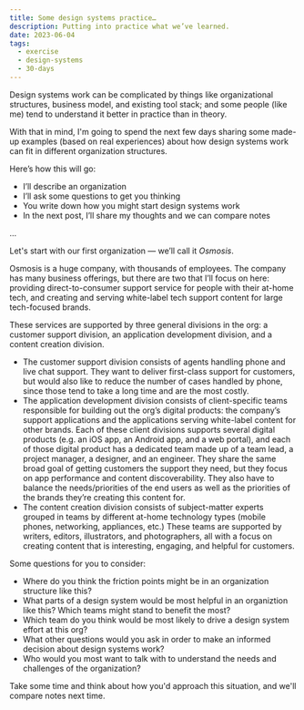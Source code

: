 ```yaml
---
title: Some design systems practice…
description: Putting into practice what we’ve learned.
date: 2023-06-04
tags:
  - exercise
  - design-systems
  - 30-days
---
```


Design systems work can be complicated by things like organizational structures, business model, and existing tool stack; and some people (like me) tend to understand it better in practice than in theory. 

With that in mind, I'm going to spend the next few days sharing some made-up examples (based on real experiences) about how design systems work can fit in different organization structures.

Here’s how this will go:

- I’ll describe an organization
- I’ll ask some questions to get you thinking
- You write down how you might start design systems work
- In the next post, I’ll share my thoughts and we can compare notes

…

Let's start with our first organization — we’ll call it *Osmosis*.

Osmosis is a huge company, with thousands of employees. The company has many business offerings, but there are two that I’ll focus on here: providing direct-to-consumer support service for people with their at-home tech, and creating and serving white-label tech support content for large tech-focused brands.

These services are supported by three general divisions in the org: a customer support division, an application development division, and a content creation division. 

- The customer support division consists of agents handling phone and live chat support. They want to deliver first-class support for customers, but would also like to reduce the number of cases handled by phone, since those tend to take a long time and are the most costly.
- The application development division consists of client-specific teams responsible for building out the org’s digital products: the company’s support applications and the applications serving white-label content for other brands. Each of these client divisions supports several digital products (e.g. an iOS app, an Android app, and a web portal), and each of those digital product has a dedicated team made up of a team lead, a project manager, a designer, and an engineer.  They share the same broad goal of getting customers the support they need, but they focus on app performance and content discoverability. They also have to balance the needs/priorities of the end users as well as the priorities of the brands they’re creating this content for.
- The content creation division consists of subject-matter experts grouped in teams by different at-home technology types (mobile phones, networking, appliances, etc.) These teams are supported by writers, editors, illustrators, and photographers, all with a focus on creating content that is interesting, engaging, and helpful for customers.

Some questions for you to consider:

- Where do you think the friction points might be in an organization structure like this?
- What parts of a design system would be most helpful in an organiztion like this? Which teams might stand to benefit the most?
- Which team do you think would be most likely to drive a design system effort at this org?
- What other questions would you ask in order to make an informed decision about design systems work?
- Who would you most want to talk with to understand the needs and challenges of the organization?

Take some time and think about how you'd approach this situation, and we'll compare notes next time.